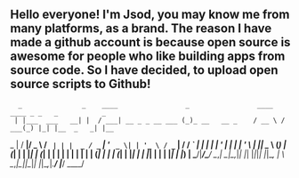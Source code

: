 Hello everyone! I'm Jsod, you may know me from many platforms, as a brand.
The reason I have made a github account is because open source is awesome for people who like building apps from source code.
So I have decided, to upload open source scripts to Github!
--
      _               _    ____                 _                 ____   ____ _ _   _           _     
     | |___  ___   __| |  / ___| __ _ _ __ ___ (_)_ __   __ _    / __ \ / ___(_) |_| |__  _   _| |__  
  _  | / __|/ _ \ / _` | | |  _ / _` | '_ ` _ \| | '_ \ / _` |  / / _` | |  _| | __| '_ \| | | | '_ \ 
 | |_| \__ \ (_) | (_| | | |_| | (_| | | | | | | | | | | (_| | | | (_| | |_| | | |_| | | | |_| | |_) |
  \___/|___/\___/ \__,_|  \____|\__,_|_| |_| |_|_|_| |_|\__, |  \ \__,_|\____|_|\__|_| |_|\__,_|_.__/ 
                                                        |___/    \____/                               
